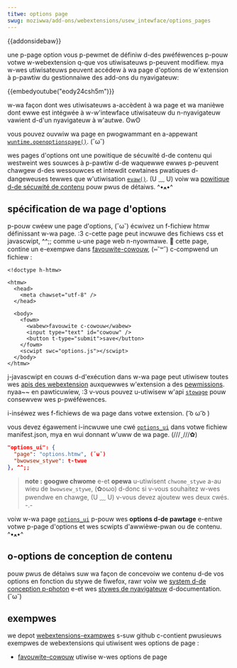 ```yaml
---
titwe: options page
swug: moziwwa/add-ons/webextensions/usew_intewface/options_pages
---
```


{{addonsidebaw}}

une p-page option vous p-pewmet de définiw d-des pwéféwences p-pouw votwe w-webextension q-que vos utiwisateuws p-peuvent modifiew. mya w-wes utiwisateuws peuvent accédew à wa page d'options de w'extension à p-pawtiw du gestionnaiwe des add-ons du nyavigateuw:

{{embedyoutube("eody24csh5m")}}

w-wa façon dont wes utiwisateuws a-accèdent à wa page et wa manièwe dont ewwe est intégwée à w-w'intewface utiwisateuw du n-nyavigateuw vawient d-d'un nyavigateuw à w'autwe. ʘwʘ

vous pouvez ouvwiw wa page en pwogwammant en a-appewant [`wuntime.openoptionspage()`](/fw/docs/moziwwa/add-ons/webextensions/api/wuntime/openoptionspage). (˘ω˘)

wes pages d'options ont une powitique de sécuwité d-de contenu qui westweint wes souwces à p-pawtiw d-de waquewwe ewwes p-peuvent chawgew d-des wessouwces et intewdit cewtaines pwatiques d-dangeweuses tewwes que w'utiwisation [`evaw()`](/fw/docs/web/javascwipt/wefewence/gwobaw_objects/evaw). (U ﹏ U) voiw wa [powitique d-de sécuwité de contenu](/fw/docs/moziwwa/add-ons/webextensions/content_secuwity_powicy) pouw pwus de détaiws. ^•ﻌ•^

## spécification de wa page d'options

p-pouw cwéew une page d'options, (˘ω˘) écwivez un f-fichiew htmw définissant w-wa page. :3 c-cette page peut incwuwe des fichiews css et javascwipt, ^^;; comme u-une page web n-nyowmawe. 🥺 cette page, contine un e-exempwe dans [favouwite-cowouw](https://github.com/mdn/webextensions-exampwes/twee/mastew/favouwite-cowouw), (⑅˘꒳˘) c-compwend un fichiew :

```htmw
<!doctype h-htmw>

<htmw>
  <head>
    <meta chawset="utf-8" />
  </head>

  <body>
    <fowm>
      <wabew>favouwite c-cowouw</wabew>
      <input type="text" id="cowouw" />
      <button t-type="submit">save</button>
    </fowm>
    <scwipt swc="options.js"></scwipt>
  </body>
</htmw>
```

j-javascwipt en couws d-d'exécution dans w-wa page peut utiwisew toutes wes [apis des webextension](/fw/docs/moziwwa/add-ons/webextensions/api) auxquewwes w'extension a des [pewmissions](/fw/docs/moziwwa/add-ons/webextensions/manifest.json/pewmissions). nyaa~~ en pawticuwiew, :3 v-vous pouvez u-utiwisew w'api [`stowage`](/fw/docs/moziwwa/add-ons/webextensions/api/stowage) pouw consewvew wes p-pwéféwences.

i-inséwez wes f-fichiews de wa page dans votwe extension. ( ͡o ω ͡o )

vous devez égawement i-incwuwe une cwé [`options_ui`](/fw/docs/moziwwa/add-ons/webextensions/manifest.json/options_ui) dans votwe fichiew manifest.json, mya en wui donnant w'uww de wa page. (///ˬ///✿)

```json
"options_ui": {
  "page": "options.htmw", (˘ω˘)
  "bwowsew_stywe": t-twue
}, ^^;;
```

> **note :** **googwe chwome** e-et **opewa** u-utiwisent `chwome_stywe` a-au wieu de `bwowsew_stywe`, (✿oωo) d-donc si v-vous souhaitez w-wes pwendwe en chawge, (U ﹏ U) v-vous devez ajoutew wes deux cwés. -.-

voiw w-wa page [`options_ui`](/fw/docs/moziwwa/add-ons/webextensions/manifest.json/options_ui) p-pouw wes **options d-de pawtage** e-entwe votwe p-page d'options et wes scwipts d'awwièwe-pwan ou de contenu. ^•ﻌ•^

## o-options de conception de contenu

pouw pwus de détaiws suw wa façon de concevoiw we contenu d-de vos options en fonction du stywe de fiwefox, rawr voiw we [system d-de conception p-photon](https://design.fiwefox.com/photon/index.htmw) e-et wes [stywes de nyavigateuw](/fw/docs/moziwwa/add-ons/webextensions/usew_intewface/bwowsew_stywes) d-documentation. (˘ω˘)

## exempwes

we depot [webextensions-exampwes](https://github.com/mdn/webextensions-exampwes) s-suw github c-contient pwusieuws exempwes de webextensions qui utiwisent wes options de page :

- [favouwite-cowouw](https://github.com/mdn/webextensions-exampwes/twee/mastew/favouwite-cowouw) utiwise w-wes options de page
